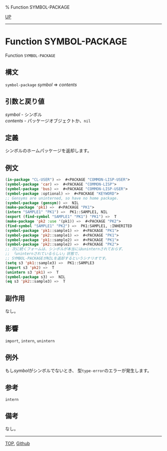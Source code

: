 % Function SYMBOL-PACKAGE

[UP](10.2.html)  

---

# Function SYMBOL-PACKAGE


Function `SYMBOL-PACKAGE`


## 構文

`symbol-package` *symbol* => *contents*


## 引数と戻り値

*symbol* - シンボル  
*contents* - パッケージオブジェクトか、`nil`


## 定義

シンボルのホームパッケージを返却します。


## 例文

```lisp
(in-package "CL-USER") =>  #<PACKAGE "COMMON-LISP-USER">
(symbol-package 'car) =>  #<PACKAGE "COMMON-LISP">
(symbol-package 'bus) =>  #<PACKAGE "COMMON-LISP-USER">
(symbol-package :optional) =>  #<PACKAGE "KEYWORD">
;; Gensyms are uninterned, so have no home package.
(symbol-package (gensym)) =>  NIL
(make-package 'pk1) =>  #<PACKAGE "PK1">
(intern "SAMPLE1" "PK1") =>  PK1::SAMPLE1, NIL
(export (find-symbol "SAMPLE1" "PK1") "PK1") =>  T
(make-package 'pk2 :use '(pk1)) =>  #<PACKAGE "PK2">
(find-symbol "SAMPLE1" "PK2") =>  PK1:SAMPLE1, :INHERITED
(symbol-package 'pk1::sample1) =>  #<PACKAGE "PK1">
(symbol-package 'pk2::sample1) =>  #<PACKAGE "PK1">
(symbol-package 'pk1::sample2) =>  #<PACKAGE "PK1">
(symbol-package 'pk2::sample2) =>  #<PACKAGE "PK2">
;; 次に続くフォームは、シンボルが本当にはuninternされておらず、
;; 「uninternされているらしい」状態で、
;; SYMBOL-PACKAGEがNILを返却するというシナリオです。
(setq s3 'pk1::sample3) =>  PK1::SAMPLE3
(import s3 'pk2) =>  T
(unintern s3 'pk1) =>  T
(symbol-package s3) =>  NIL
(eq s3 'pk2::sample3) =>  T
```


## 副作用

なし。


## 影響

`import`,
`intern`,
`unintern`


## 例外

もし*symbol*がシンボルでないとき、
型`type-error`のエラーが発生します。


## 参考

`intern`


## 備考

なし。


---
[TOP](index.html),  [Github](https://github.com/nptcl/npt-japanese)

